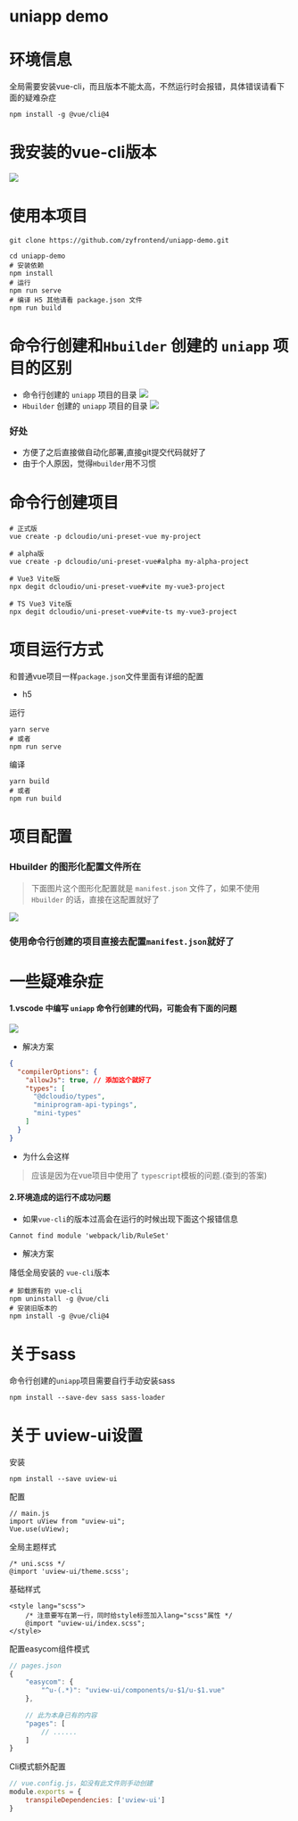 # uniapp demo

# 环境信息

全局需要安装vue-cli，而且版本不能太高，不然运行时会报错，具体错误请看下面的疑难杂症

```shell
npm install -g @vue/cli@4
```
# 我安装的vue-cli版本

![](http://image.zyfullstack.top/20220403111758.png)

# 使用本项目
```shell
git clone https://github.com/zyfrontend/uniapp-demo.git

cd uniapp-demo
# 安装依赖
npm install
# 运行
npm run serve
# 编译 H5 其他请看 package.json 文件
npm run build
```

# 命令行创建和`Hbuilder` 创建的 `uniapp` 项目的区别
- 命令行创建的 `uniapp` 项目的目录
![](http://image.zyfullstack.top/20220403113627.png)
- `Hbuilder` 创建的 `uniapp` 项目的目录
![](http://image.zyfullstack.top/20220403113753.png)

### 好处
- 方便了之后直接做自动化部署,直接git提交代码就好了
- 由于个人原因，觉得`Hbuilder`用不习惯


# 命令行创建项目

```shell
# 正式版
vue create -p dcloudio/uni-preset-vue my-project

# alpha版
vue create -p dcloudio/uni-preset-vue#alpha my-alpha-project

# Vue3 Vite版
npx degit dcloudio/uni-preset-vue#vite my-vue3-project

# TS Vue3 Vite版
npx degit dcloudio/uni-preset-vue#vite-ts my-vue3-project
```
# 项目运行方式

和普通vue项目一样`package.json`文件里面有详细的配置

- h5

运行
```shell
yarn serve 
# 或者
npm run serve
```
编译
```shell
yarn build 
# 或者
npm run build
```

# 项目配置

### Hbuilder 的图形化配置文件所在
> 下面图片这个图形化配置就是 `manifest.json` 文件了，如果不使用 `Hbuilder` 的话，直接在这配置就好了

![](http://image.zyfullstack.top/20220403113332.png)

### 使用命令行创建的项目直接去配置`manifest.json`就好了

# 一些疑难杂症

#### 1.vscode 中编写 `uniapp` 命令行创建的代码，可能会有下面的问题

![](http://image.zyfullstack.top/20220403112436.png)

- 解决方案

```json
{
  "compilerOptions": {
    "allowJs": true, // 添加这个就好了
    "types": [
      "@dcloudio/types",
      "miniprogram-api-typings",
      "mini-types"
    ]
  }
}
```

- 为什么会这样

> 应该是因为在vue项目中使用了 `typescript`模板的问题.(查到的答案)



#### 2.环境造成的运行不成功问题

- 如果`vue-cli`的版本过高会在运行的时候出现下面这个报错信息

```shell
Cannot find module 'webpack/lib/RuleSet'
```

- 解决方案

降低全局安装的 `vue-cli`版本

```shell
# 卸载原有的 vue-cli
npm uninstall -g @vue/cli
# 安装旧版本的
npm install -g @vue/cli@4
```



# 关于sass

命令行创建的`uniapp`项目需要自行手动安装sass

```shell
npm install --save-dev sass sass-loader
```
# 关于 uview-ui设置
安装

```shell
npm install --save uview-ui
```
配置
```shell
// main.js
import uView from "uview-ui";
Vue.use(uView);
```

全局主题样式

```shell
/* uni.scss */
@import 'uview-ui/theme.scss';
```

基础样式

```vue
<style lang="scss">
	/* 注意要写在第一行，同时给style标签加入lang="scss"属性 */
	@import "uview-ui/index.scss";
</style>
```

配置easycom组件模式

```js
// pages.json
{
	"easycom": {
		"^u-(.*)": "uview-ui/components/u-$1/u-$1.vue"
	},
	
	// 此为本身已有的内容
	"pages": [
		// ......
	]
}
```

Cli模式额外配置

```js
// vue.config.js，如没有此文件则手动创建
module.exports = {
    transpileDependencies: ['uview-ui']
}
```
